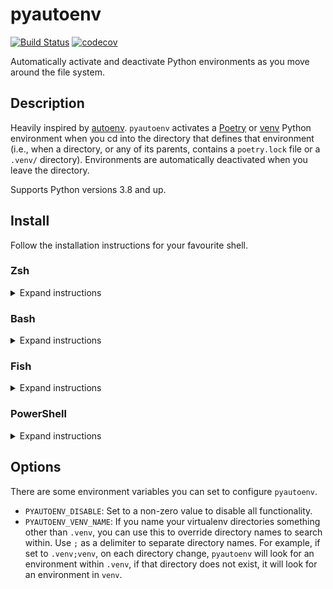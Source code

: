 # pyautoenv

[![Build Status](https://github.com/hsaunders1904/pyautoenv/actions/workflows/ci.yaml/badge.svg?branch=main)](https://github.com/hsaunders1904/pyautoenv/actions/workflows/ci.yaml)
[![codecov](https://codecov.io/gh/hsaunders1904/pyautoenv/branch/main/graph/badge.svg?token=YABNBQOS1S)](https://codecov.io/gh/hsaunders1904/pyautoenv)

Automatically activate and deactivate Python environments
as you move around the file system.

## Description

Heavily inspired by [autoenv](https://github.com/hyperupcall/autoenv).
`pyautoenv` activates a
[Poetry](https://python-poetry.org/) or
[venv](https://docs.python.org/3/library/venv.html)
Python environment when you cd into the directory that defines that environment
(i.e., when a directory, or any of its parents,
contains a `poetry.lock` file or a `.venv/` directory).
Environments are automatically deactivated when you leave the directory.

Supports Python versions 3.8 and up.

## Install

Follow the installation instructions for your favourite shell.

### Zsh

<details>
<summary>Expand instructions</summary>

If you're using [oh-my-zsh](https://ohmyz.sh/),
clone this repo into `~/.oh-my-zsh/plugins` or `${ZSH_CUSTOM}/plugins`.
Then add `pyautoenv` to the list of enabled plugins in your `.zshrc`:

```zsh
plugins=(
    pyautoenv
)
```

If you're not using `oh-my-zsh`, `source` the `pyautoenv.plugin.zsh` script.

```zsh
source pyauotenv.plugin.zsh
```

Add this to your `.zshrc` to activate the application permanently.

</details>

### Bash

<details>
<summary>Expand instructions</summary>

To enable the application in bash, source the bash script.

```bash
source <path to pyauotenv>/pyautoenv.bash
```

Add this to your `.bashrc` to activate the application permanently.

Note that this script will clobber the `cd` command.

</details>

### Fish

<details>
<summary>Expand instructions</summary>

To enable the application in fish-shell, source the fish script.

```fish
source <path to pyauotenv>/pyautoenv.fish
```

Add this to your `config.fish` file to activate the application permanently.

</details>

### PowerShell

<details>
<summary>Expand instructions</summary>

To enable the application in PowerShell, dot the `.ps1` file.

```pwsh
. <path to pyauotenv>\PyAutoEnv.ps1
```

Add this to your profile to activate the application permanently.

Note that this script re-aliases `cd`
and only PowerShell running on Windows is supported.

</details>

## Options

There are some environment variables you can set to configure `pyautoenv`.

- `PYAUTOENV_DISABLE`: Set to a non-zero value to disable all functionality.
- `PYAUTOENV_VENV_NAME`:
  If you name your virtualenv directories something other than `.venv`,
  you can use this to override directory names to search within.
  Use `;` as a delimiter to separate directory names.
  For example, if set to `.venv;venv`, on each directory change,
  `pyautoenv` will look for an environment within `.venv`,
  if that directory does not exist, it will look for an environment in `venv`.
